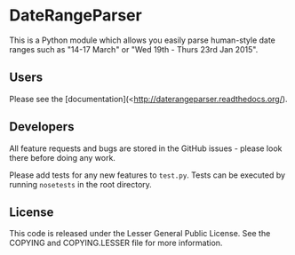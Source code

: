 DateRangeParser
===============

This is a Python module which allows you easily parse human-style date ranges such as "14-17 March" or
"Wed 19th - Thurs 23rd Jan 2015".

Users
-----
Please see the [documentation](<http://daterangeparser.readthedocs.org/).

Developers
----------
All feature requests and bugs are stored in the GitHub issues - please look there before doing any work.

Please add tests for any new features to `test.py`. Tests can be executed by running `nosetests` in the root directory.

License
-------
This code is released under the Lesser General Public License. See the COPYING and COPYING.LESSER file for more information.